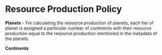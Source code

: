 # Resource  Production Policy

**Planets** - For calculating the resource production of planets, each tier of planet is assigned a particular number of continents with their resource production equal to the resource production mentioned in the metadata of the planets. 

**Continents**



